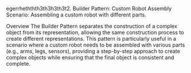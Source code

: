egerrheththth3th3h3th3t2. Builder Pattern: Custom Robot Assembly
Scenario: Assembling a custom robot with different parts.

Overview
The Builder Pattern separates the construction of a complex object from its representation, allowing the same construction process to create different representations. This pattern is particularly useful in a scenario where a custom robot needs to be assembled with various parts (e.g., arms, legs, sensors), providing a step-by-step approach to create complex objects while ensuring that the final object is consistent and complete.


